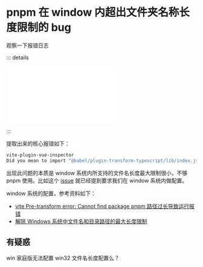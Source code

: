 # pnpm 在 window 内超出文件夹名称长度限制的 bug

观察一下报错日志

::: details

![code](./code/016/error.log)

:::

提取出来的核心报错如下：

```bash
vite-plugin-vue-inspector
Did you mean to import "@babel/plugin-transform-typescript/lib/index.js"?
```

出现此问题的本质是 window 系统内所支持的文件名长度最大限制很小，不够 pnpm 使用。比如这个 [issue](https://github.com/pnpm/pnpm/issues/7355#issuecomment-2068016758) 就已经提到要求我们在 window 系统内做配置。

window 系统的配置，参考资料如下：

- [vite Pre-transform error: Cannot find package pnpm 路径过长导致运行报错](https://blog.csdn.net/qq_25996219/article/details/140328092)
- [解除 Windows 系统中文件名和目录路径的最大长度限制](https://blog.csdn.net/m0_66674794/article/details/140330611)

## 有疑惑

win 家庭版无法配置 win32 文件名长度配置么？
